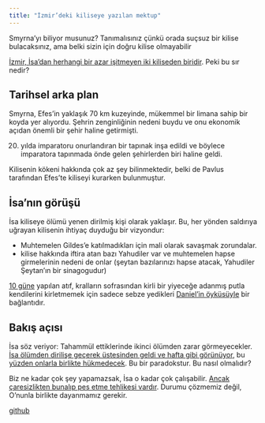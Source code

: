 ```yaml
---
title: "İzmir’deki kiliseye yazılan mektup"
---
```



Smyrna’yı biliyor musunuz? Tanımalısınız çünkü orada suçsuz bir kilise bulacaksınız, ama belki sizin için doğru kilise olmayabilir

[İzmir, İsa’dan herhangi bir azar işitmeyen iki kiliseden biridir](https://www.bibleserver.com/TR/Vahiy2%3A8-11). Peki bu sır nedir?


## Tarihsel arka plan

<a name="89a1"></a>
Smyrna, Efes’in yaklaşık 70 km kuzeyinde, mükemmel bir limana sahip bir koyda yer alıyordu. Şehrin zenginliğinin nedeni buydu ve onu ekonomik açıdan önemli bir şehir haline getirmişti.

20. yılda imparatoru onurlandıran bir tapınak inşa edildi ve böylece imparatora tapınmada önde gelen şehirlerden biri haline geldi.

Kilisenin kökeni hakkında çok az şey bilinmektedir, belki de Pavlus tarafından Efes’te kiliseyi kurarken bulunmuştur.


## İsa’nın görüşü

<a name="f280"></a>
İsa kiliseye ölümü yenen dirilmiş kişi olarak yaklaşır. Bu, her yönden saldırıya uğrayan kilisenin ihtiyaç duyduğu bir vizyondur:

- Muhtemelen Gildes’e katılmadıkları için mali olarak savaşmak zorundalar.
- kilise hakkında iftira atan bazı Yahudiler var ve muhtemelen hapse girmelerinin nedeni de onlar (şeytan bazılarınızı hapse atacak, Yahudiler Şeytan’ın bir sinagogudur)


[10 güne](https://www.bibleserver.com/TR/Vahiy2%3A10) yapılan atıf, kralların sofrasından kirli bir yiyeceğe adanmış putla kendilerini kirletmemek için sadece sebze yedikleri [Daniel’in öyküsüyle](https://www.bibleserver.com/TR/Daniel1%3A8-14) bir bağlantıdır.


## Bakış açısı

<a name="a1e3"></a>
İsa söz veriyor: Tahammül ettiklerinde ikinci ölümden zarar görmeyecekler. [İsa ölümden dirilişe geçerek üstesinden geldi ve hafta gibi görünüyor](https://www.bibleserver.com/TR/Vahiy5%3A5-6), bu [yüzden onlarla birlikte hükmedecek](https://www.bibleserver.com/TR/Vahiy20%3A4-6). Bu bir paradokstur. Bu nasıl olmalıdır?

Biz ne kadar çok şey yapamazsak, İsa o kadar çok çalışabilir. [Ancak çaresizlikten bunalıp pes etme tehlikesi vardır](../../../content/beasts/expl/666-the-number-of-the-beast/index.html). Durumu çözmemiz değil, O’nunla birlikte dayanmamız gerekir.






[github](https://github.com/revelation-today/revelation-today/blob/main/exampleSite/content/docs/content/letters/expl/the-letter-to-the-church-in-smyrna.tr.md)
